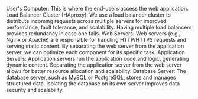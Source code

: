 User's Computer: This is where the end-users access the web application.
Load Balancer Cluster (HAproxy):
We use a load balancer cluster to distribute incoming requests across multiple servers for improved performance, fault tolerance, and scalability.
Having multiple load balancers provides redundancy in case one fails.
Web Servers:
Web servers (e.g., Nginx or Apache) are responsible for handling HTTP/HTTPS requests and serving static content.
By separating the web server from the application server, we can optimize each component for its specific task.
Application Servers:
Application servers run the application code and logic, generating dynamic content.
Separating the application server from the web server allows for better resource allocation and scalability.
Database Server:
The database server, such as MySQL or PostgreSQL, stores and manages structured data.
Isolating the database on its own server improves data security and scalability.

